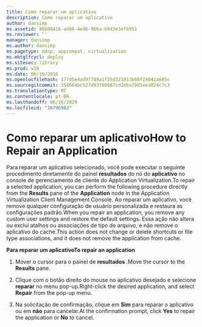 ```yaml
---
title: Como reparar um aplicativo
description: Como reparar um aplicativo
author: dansimp
ms.assetid: 80b08416-ad86-4ed6-966a-b943e3efb951
ms.reviewer: ''
manager: dansimp
ms.author: dansimp
ms.pagetype: mdop, appcompat, virtualization
ms.mktglfcycl: deploy
ms.sitesec: library
ms.prod: w10
ms.date: 06/16/2016
ms.openlocfilehash: 177d5e4ad977d9a1f35d321013b60f24041a685c
ms.sourcegitcommit: 354664bc527d93f80687cd2eba70d1eea024c7c3
ms.translationtype: MT
ms.contentlocale: pt-BR
ms.lasthandoff: 06/26/2020
ms.locfileid: "10796983"
---
```

# <span data-ttu-id="0a8bb-103">Como reparar um aplicativo</span><span class="sxs-lookup"><span data-stu-id="0a8bb-103">How to Repair an Application</span></span>


<span data-ttu-id="0a8bb-104">Para reparar um aplicativo selecionado, você pode executar o seguinte procedimento diretamente do painel **resultados** do nó do **aplicativo** no console de gerenciamento de cliente do Application Virtualization.</span><span class="sxs-lookup"><span data-stu-id="0a8bb-104">To repair a selected application, you can perform the following procedure directly from the **Results** pane of the **Application** node in the Application Virtualization Client Management Console.</span></span> <span data-ttu-id="0a8bb-105">Ao reparar um aplicativo, você remove qualquer configuração de usuário personalizada e restaura as configurações padrão.</span><span class="sxs-lookup"><span data-stu-id="0a8bb-105">When you repair an application, you remove any custom user settings and restore the default settings.</span></span> <span data-ttu-id="0a8bb-106">Essa ação não altera ou exclui atalhos ou associações de tipo de arquivo, e não remove o aplicativo do cache.</span><span class="sxs-lookup"><span data-stu-id="0a8bb-106">This action does not change or delete shortcuts or file type associations, and it does not remove the application from cache.</span></span>

**<span data-ttu-id="0a8bb-107">Para reparar um aplicativo</span><span class="sxs-lookup"><span data-stu-id="0a8bb-107">To repair an application</span></span>**

1.  <span data-ttu-id="0a8bb-108">Mover o cursor para o painel de **resultados** .</span><span class="sxs-lookup"><span data-stu-id="0a8bb-108">Move the cursor to the **Results** pane.</span></span>

2.  <span data-ttu-id="0a8bb-109">Clique com o botão direito do mouse no aplicativo desejado e selecione **reparar** no menu pop-up.</span><span class="sxs-lookup"><span data-stu-id="0a8bb-109">Right-click the desired application, and select **Repair** from the pop-up menu.</span></span>

3.  <span data-ttu-id="0a8bb-110">Na solicitação de confirmação, clique em **Sim** para reparar o aplicativo ou em **não** para cancelar.</span><span class="sxs-lookup"><span data-stu-id="0a8bb-110">At the confirmation prompt, click **Yes** to repair the application or **No** to cancel.</span></span>

 

 





